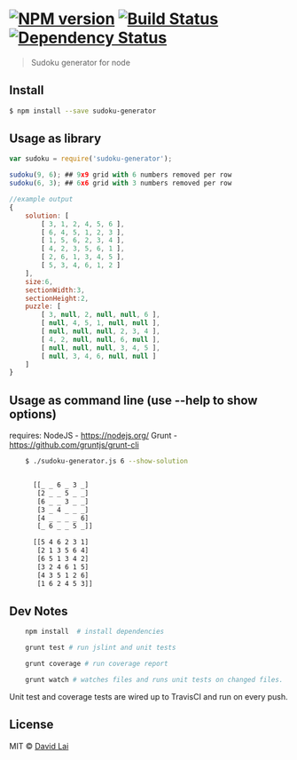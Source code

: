 #  [![NPM version][npm-image]][npm-url] [![Build Status][travis-image]][travis-url] [![Dependency Status][daviddm-image]][daviddm-url]

> Sudoku generator for node


## Install
```sh
$ npm install --save sudoku-generator
```


## Usage as library
```js
var sudoku = require('sudoku-generator');

sudoku(9, 6); ## 9x9 grid with 6 numbers removed per row
sudoku(6, 3); ## 6x6 grid with 3 numbers removed per row

//example output
{
    solution: [
        [ 3, 1, 2, 4, 5, 6 ],
        [ 6, 4, 5, 1, 2, 3 ],
        [ 1, 5, 6, 2, 3, 4 ],
        [ 4, 2, 3, 5, 6, 1 ],
        [ 2, 6, 1, 3, 4, 5 ],
        [ 5, 3, 4, 6, 1, 2 ]
    ],
    size:6,
    sectionWidth:3,
    sectionHeight:2,
    puzzle: [
        [ 3, null, 2, null, null, 6 ],
        [ null, 4, 5, 1, null, null ],
        [ null, null, null, 2, 3, 4 ],
        [ 4, 2, null, null, 6, null ],
        [ null, null, null, 3, 4, 5 ],
        [ null, 3, 4, 6, null, null ]
    ]
}
```
## Usage as command line (use --help to show options)

requires:
    NodeJS - https://nodejs.org/
    Grunt - https://github.com/gruntjs/grunt-cli

```sh
    $ ./sudoku-generator.js 6 --show-solution


      [[_ _ 6 _ 3 _]
       [2 _ _ 5 _ _]
       [6 _ _ 3 _ _]
       [3 _ 4 _ _ _]
       [4 _ _ _ _ 6]
       [_ 6 _ _ 5 _]]

      [[5 4 6 2 3 1]
       [2 1 3 5 6 4]
       [6 5 1 3 4 2]
       [3 2 4 6 1 5]
       [4 3 5 1 2 6]
       [1 6 2 4 5 3]]
```

## Dev Notes
```sh
    npm install  # install dependencies

    grunt test # run jslint and unit tests

    grunt coverage # run coverage report

    grunt watch # watches files and runs unit tests on changed files.
```

Unit test and coverage tests are wired up to TravisCI and run on every push.


## License

MIT © [David Lai](http://github.com/dlai0001)


[npm-image]: https://badge.fury.io/js/sudoku-generator.svg
[npm-url]: https://npmjs.org/package/sudoku-generator
[travis-image]: https://travis-ci.org/dlai0001/sudoku-generator.svg?branch=master
[travis-url]: https://travis-ci.org/dlai0001/sudoku-generator
[daviddm-image]: https://david-dm.org/dlai0001/sudoku-generator.svg?theme=shields.io
[daviddm-url]: https://david-dm.org/dlai0001/sudoku-generator
